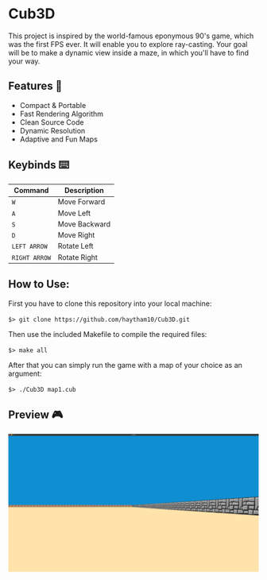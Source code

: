 # Cub3D
This project is inspired by the world-famous eponymous 90's game, which was the first FPS ever. It will enable you to explore ray-casting. Your goal will be to make a dynamic view inside a maze, in which you'll have to find your way.

## Features 💯

- Compact & Portable
- Fast Rendering Algorithm
- Clean Source Code
- Dynamic Resolution
- Adaptive and Fun Maps

## Keybinds ⌨️

| Command | Description |
| --- | --- |
| `W` | Move Forward |
| `A` | Move Left |
| `S` | Move Backward |
| `D` | Move Right |
| `LEFT ARROW` | Rotate Left |
| `RIGHT ARROW` | Rotate Right |

## How to Use:

First you have to clone this repository into your local machine:

`$> git clone https://github.com/haytham10/Cub3D.git`

Then use the included Makefile to compile the required files:

`$> make all`

After that you can simply run the game with a map of your choice as an argument:

`$> ./Cub3D map1.cub`

## Preview 🎮

<img src="https://raw.githubusercontent.com/haytham10/Cub3D/main/preview/1.png">
